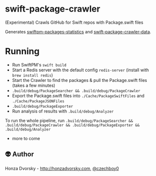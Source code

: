 # swift-package-crawler
(Experimental) Crawls GitHub for Swift repos with Package.swift files

Generates [swiftpm-packages-statistics](https://github.com/czechboy0/swiftpm-packages-statistics) and [swift-package-crawler-data](https://github.com/czechboy0/swift-package-crawler-data).

# Running

- Run SwiftPM's `swift build`
- Start a Redis server with the default config `redis-server` (install with `brew install redis`)
- Start the Crawler to find the packages & pull the Package.swift files (takes a few minutes)
- `.build/debug/PackageSearcher && .build/debug/PackageCrawler`
- Export the Package.swift files into `./Cache/PackageSwiftFiles` and `./Cache/PackageJSONFiles`
- `.build/debug/PackageExporter`
- Run analysis of results with `.build/debug/Analyzer`

To run the whole pipeline, run `.build/debug/PackageSearcher && .build/debug/PackageCrawler && .build/debug/PackageExporter && .build/debug/Analyzer`

- more to come

:alien: Author
------
Honza Dvorsky - http://honzadvorsky.com, [@czechboy0](http://twitter.com/czechboy0)

